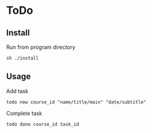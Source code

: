 # ToDo

## Install
Run from program directory

    sh ./install

## Usage

Add task    

    todo new course_id "name/title/main" "date/subtitle"

Complete task

    todo done course_id task_id


